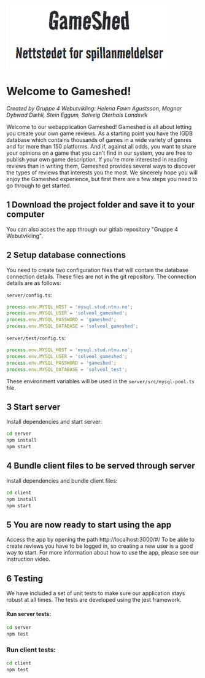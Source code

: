 ![logo](/client/src/images/logo.png)

# Welcome to Gameshed!

_Created by Gruppe 4 Webutvikling: Helena Fawn Agustsson, Magnar Dybwad Dæhli, Stein Eggum, Solveig
Oterhals Landsvik_

Welcome to our webapplication Gameshed! Gameshed is all about letting you create your own game
reviews. As a starting point you have the IGDB database which contains thousands of games in a wide
variety of genres and for more than 150 platforms. And if, against all odds, you want to share your
opinions on a game that you can't find in our system, you are free to publish your own game
description. If you're more interested in reading reviews than in writing them, Gameshed provides
several ways to discover the types of reviews that interests you the most. We sincerely hope you
will enjoy the Gameshed experience, but first there are a few steps you need to go through to get
started.

## 1 Download the project folder and save it to your computer

You can also acces the app through our gitlab repository "Gruppe 4 Webutvikling".

## 2 Setup database connections

You need to create two configuration files that will contain the database connection details. These
files are not in the git repository. The connection details are as follows:

`server/config.ts`:

```ts
process.env.MYSQL_HOST = 'mysql.stud.ntnu.no';
process.env.MYSQL_USER = 'solveol_gameshed';
process.env.MYSQL_PASSWORD = 'gameshed';
process.env.MYSQL_DATABASE = 'solveol_gameshed';
```

`server/test/config.ts`:

```ts
process.env.MYSQL_HOST = 'mysql.stud.ntnu.no';
process.env.MYSQL_USER = 'solveol_gameshed';
process.env.MYSQL_PASSWORD = 'gameshed';
process.env.MYSQL_DATABASE = 'solveol_test';
```

These environment variables will be used in the `server/src/mysql-pool.ts` file.

## 3 Start server

Install dependencies and start server:

```sh
cd server
npm install
npm start
```

## 4 Bundle client files to be served through server

Install dependencies and bundle client files:

```sh
cd client
npm install
npm start
```

## 5 You are now ready to start using the app

Access the app by opening the path http://localhost:3000/#/ To be able to create reviews you have to
be logged in, so creating a new user is a good way to start. For more information about how to use
the app, please see our instruction video.

## 6 Testing

We have included a set of unit tests to make sure our application stays robust at all times. The
tests are developed using the jest framework.

#### Run server tests:

```sh
cd server
npm test
```

### Run client tests:

```sh
cd client
npm test
```
